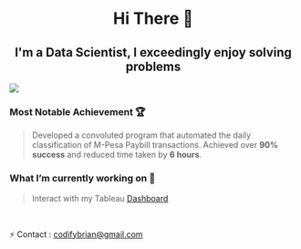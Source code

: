<h1 align='center'>Hi There 👋</h1>

<h2 align='center'>I'm a Data Scientist, I exceedingly enjoy solving problems</h2>

<img src = 'Brian Kiume.gif'></img>

### Most Notable Achievement 🏆
>Developed a convoluted program that automated the daily classification of M-Pesa Paybill transactions. 
Achieved over **90% success** and reduced time taken by **6 hours**.

### What I’m currently working on 🔭
>Interact with my Tableau [Dashboard](https://public.tableau.com/app/profile/briank/viz/Wildlifer/TimeDash) 

<br>

⚡ Contact : [codifybrian@gmail.com](mailto:codifybrian@gmail.com)

<br>

<!--
**briankiume/briankiume** is a ✨ _special_ ✨ repository because its `README.md` (this file) appears on your GitHub profile.

Here are some ideas to get you started:

- 🔭 I’m currently working on ...
- 🌱 I’m currently learning ...
- 👯 I’m looking to collaborate on ...
- 🤔 I’m looking for help with ...
- 💬 Ask me about ...
- 📫 How to reach me: ...
- 😄 Pronouns: ...
- ⚡ Fun fact: ...
-->
